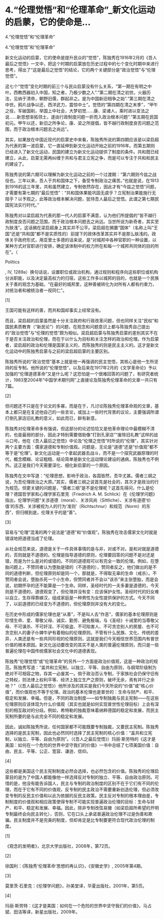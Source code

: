 # 4.“伦理觉悟”和“伦理革命”_新文化运动的启蒙，它的使命是...

4.“伦理觉悟”和“伦理革命”

4.“伦理觉悟”和“伦理革命”

新文化运动的启蒙，它的使命是提升民众的“觉悟”，陈独秀在1916年2月的《吾人最后之觉悟》一文中，把这个时期的启蒙放在历史过程中的七个变化时期中来进行思考，得出了“这是最后之觉悟”的结论，它的两个关键部分是“政治觉悟”与“伦理觉悟”。

这七个“觉悟”变化时期的前三个与民众启蒙没有什么关系，“第一期在有明之中叶。西教西器初入中国，知之者，乃极少数之人”.“第二期在清之初世。火器历法，见纳于清帝，朝野旧儒，群起非之。是为中国新旧相争之始”.“第三期在清之中世。鸦片战争以还，西洋武力，震惊中土”。觉悟的“第四期在清之末季”，“甲午之役，军破国削，举国上中社会，大梦初觉……康、梁诸人，乘时进以变法之说……新思想渐拓领土，遂由行政制度问题一折而入政治根本问题”.“第五期在民国初元。甲午以还，新旧之所争论，康、梁之所提倡，皆不越行政制度良否问题之范围，而于政治根本问题去之尚远”。

其实，如果放在中国近现代的启蒙史中来看，陈独秀所说的第四期应该是以梁启超为代表的第一波启蒙，它一直延伸到新文化运动开始之前的1916年。而第五期则已经进入了新文化运动，民国的建立为新文化运动提供了制度的条件。共和既已经建立，从此，启蒙无需再纠缠于共和与君主立宪之争，而是可以专注于共和和民主的建设了。

陈独秀说的第六期可以理解为新文化运动之前的一个过渡期：“第六期则今兹之战役也。三年以来，吾人于共和国体之下，备受专制政治之痛苦。”也就是说，在1913到1916的这三年里，共和虽然建立，专制依然存在，因此才有“今兹之觉悟”问题，才需要有第七期的“最后觉悟”：“共和国体果能巩固无虞乎？立宪制治果能施行无阻乎？以予观之，此等政治根本解决问题，犹待吾人最后之觉悟。此谓之第七期民国宪法实行时代。”

陈独秀对以梁启超为代表的那一代人的启蒙不满意，认为他们所提倡的“皆不越行政制度良否问题之范围，而于政治根本问题去之尚远。当世所说为新奇者，其实至为肤浅”。这话搁在梁启超身上其实并不公平。梁启超在搁置“国体”（名称上叫“王国”还是“共和国”都不是实质性的）前提下的政体改革其实并不是那么肤浅的。政体关乎政府形式，用亚里士多德的话来说，是“对城邦中各种官职的一种设置，以某种方式对官职进行安排，确定该体制中的权力所在和每一个城邦共同体的目的所在”。（

Politics

, IV, 1289a）换句话说，设置职位或政治机构，通过规则和程序向这些职位或机构分派职能，以及决定最高权力的归宿，这些工作多以城邦的目的，也就是一个民族关于善的观念为基础，“在最好的城邦里，这种善被转化为对所有人都有约束力，对统治者和被统治者一视同仁”。

[1]

王国可能有这样的善，而共和国却事实上经常没有。

而且，梁启超的启蒙虽然是十分关注政府和行政改革问题，但也同样关注“民权”和国民素质教育（“新民论”）的问题，在观念和问题意识上都与陈独秀自己提出的“政治觉悟”与“伦理的觉悟”颇为相似。梁启超启蒙与陈独秀启蒙的差别其实不在于是否关注政治和伦理，而在于以什么为目标和关注怎样的政治和伦理。作为启蒙者，梁启超的政治和伦理是国家主义的，而陈独秀的则是民主主义的。这才是新文化运动中的陈独秀启蒙与之前的梁启超启蒙的主要区别。

陈独秀所说的“政治觉悟”基本上就是他一再强调的民主觉悟，其核心是他一生所坚持的反专制。他所说的“伦理觉悟”，以及后来在1917年2月的《文学革命论》予以加强的“伦理道德革命”又是什么呢？这恐怕是一个很难回答的问题了，有研究者统计，1983至2004年“中国学术期刊网”上直接论及陈独秀伦理革命的文章一共只有7篇。

[2]

但问题还不只是在于论文的多寡，而是在于，凡讨论陈独秀伦理革命观的文章，基本上都只是在复述他自己的一些言论，或加上一些时代背景的议论，主要强调所谓打倒孔家店旧礼教的意义，如此而已，鲜有新意。

陈独秀对伦理革命多有强调，但这部分的论述恰恰又是他革命理论中最模糊不清的，也是最弱的部分，因此才特别需要借助像“打到孔家店”“废除旧礼教”这样的战斗口号。他在《吾人最后之觉悟》中论及“伦理之觉悟”时所说的“伦理”，其实针对两个主要方面：儒家道德和专制价值观。问题是，无论是“道德”还是“价值观”都不等于是“伦理”。新文化运动是一个拿起武器去战斗，而不是一个探究武器原理的时代，概念模糊、论证粗糙、结论简单是新文化运动理论建设的通病，陈独秀也不例外。这正是我们今天需要深化、细化新启蒙的一个原因。

陈独秀在文中写道：“伦理思想，影响于政治，各国皆然，吾华尤甚。儒者三纲之说，为吾伦理政治之大原。”其实，儒者三纲之说首先是社会的，其次才是政治的行为规范。但更关键的问题是，“儒者三纲”是不是伦理呢？这首先得问，什么是伦理？德国哲学家和心理学家石里克（Friedrich A. M. Schlick）在《伦理学问题》指出，伦理学问题“关涉道德（moral）、关涉风尚（Sittliche）、关涉有道德‘价值’的东西、关涉被视为人的行为‘准则’（Richtschnur）和规范（Norm）的东西”，但归根到底，伦理关乎的是“善”。

[3]

容易与“伦理”混淆的两个说法是“道德”和“价值观”。陈独秀在攻击儒家文化时就是错误地把道德当成了伦理。

从社会规范来说，道德是关于一件具体事情的是与非，对或不对。是和对就是道德的，否则就是不道德的。伦理是指导道德的原则，伦理要回答的问题不是对还是错，而是为什么是对的或错的。不同的道德观可以有完全一致的伦理。例如，在堕胎问题上，不赞同者认为堕胎是错的（不道德的），赞同者反之，他们做出的是不同的道德判断，但伦理原则却是同一个，那就是，不得取无辜的生命（戒杀）。不赞同者会说，堕胎杀死一个小生命，但赞同者并不会以“该杀”来主张堕胎，而是会说，初期怀孕的还不能算是一个生命。同样，圣经时代的一夫多妻是道德的，今天则是不道德的，道德观变了，但伦理并没有变：应该保护女性。圣经时代的妇女难以自立，生存得靠嫁汉，组成家庭是一种男性为女性提供保护的方式。今天不同了，以前道德的已经变为不道德的，但伦理原则并没有大的变化。

在历史中形成的儒家伦理也是“从善”，不是叫人去“作恶”，儒家的基本伦理原则是珍惜生命、爱、尊敬父母、诚实、勤劳、避免极端，与《圣经》十诫里的当尊敬父母、不可谋杀、不可奸淫、不可偷盗、不可陷害人、不可贪恋别人的房屋、也不可贪恋别人的妻子仆婢牛驴有着相似的伦理原则。不管有什么民族、文化、传统的差异，人类还是有一些共同珍视的伦理原则，这就是我们今天相信世界范围内有普世价值的根本原因。新文化运动要改变的其实不是人类的普遍伦理原则，而只是一些普遍伦理在中国传统儒家社会文化中的道德表现。

陈独秀“伦理觉悟”或“伦理革命”的另外一个方面是政治价值观，这是一种政治的规范。陈独秀写道：“盖共和立宪制，以独立、平等、自由为原则，与纲常阶级制为绝对不可相容之物，存其一必废其一。倘于政治否认专制，于家族社会仍保守旧有之特权，则法律上权利平等、经济上独立生产之原则，破坏无余，焉有并行之余地？”（《吾人最后之觉悟》）他所涉及的其实是我们今天所说的“价值”或“核心价值”，而价值观也不等于伦理。政治的基本伦理也是普世的：生命与财产、和平、稳定和发展、幸福。但是，不同的政治制度——如专制独裁与民主宪制——在这些伦理原则应该体现为什么价值观（其实也就是如何实现普世性伦理目标）上会有深刻的相互敌对的分歧。例如，希特勒的独裁意味着纳粹德国的稳定和发展，而民主宪制所要的是与此完全不同的稳定和发展。

因此，诚如陈独秀所说，任何国家都不可能既要专制独裁，又要民主宪制。陈独秀选择的是民主宪制，因此也必然同时选择了民主宪制的核心价值：“盖共和立宪制，以独立、平等、自由为原则”。（《吾人之最后觉悟》）玛丽·斯劳特的《这才是美国：如何在一个危险的世界中坚守我们的价值》一书中总结了七项美国价值：自由、民主、平等、公正、宽容、谦逊、信仰。

[4]

这些都是美国这个民主宪制制度必然会选择，也必然包含的价值。陈独秀的伦理启蒙目的是为了中国人都能像他一样选择反对专制的独立、平等、自由政治原则。可惜的是，他没有能告诉国人，民主与专制的政治制度的区别不在于它们有不同的伦理，而在于它有不同的价值观，反专制的民主政治不需要重新创造伦理，但必须改变专制的反民主价值和以此为依据的反民主政策。民主反对专制的根本理由是，专制制度的价值观和相应政策使得专制不可能实现普遍政治伦理的目标：生命与财产、和平、稳定和发展、幸福。因此，除非专制改弦易辙（如梁启超所希望的开明专制最终会向民主转化），否则，它在口头上承诺普遍政治伦理不过是伪善和欺骗。民主制度并不是完美的制度，但却肯定是比专制要更符合现代政治伦理的制度。

[1]

《观念的发明者》，北京大学出版社，2008年，第72页。

[2]

徐国利：《陈独秀‘伦理革命’思想的再认识》，《安徽史学》, 2005年第4期。

[3]

莫里茨·石里克：《伦理学问题》，孙美堂译，华夏出版社，2001年，第5页。

[4]

玛丽·斯劳特：《这才是美国：如何在一个危险的世界中坚守我们的价值》，马占斌、田洁等译，新星出版社，2009年。